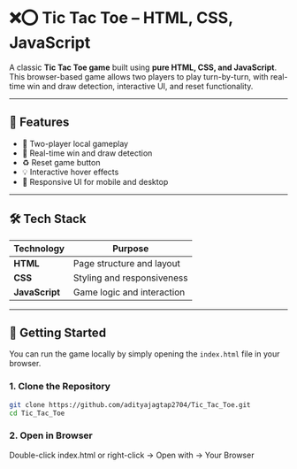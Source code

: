 # ❌⭕ Tic Tac Toe – HTML, CSS, JavaScript

A classic **Tic Tac Toe game** built using **pure HTML, CSS, and JavaScript**. This browser-based game allows two players to play turn-by-turn, with real-time win and draw detection, interactive UI, and reset functionality.

---

## 🧩 Features

- 🔁 Two-player local gameplay
- 🧠 Real-time win and draw detection
- ♻️ Reset game button
- 💡 Interactive hover effects
- 📱 Responsive UI for mobile and desktop

---

## 🛠️ Tech Stack

| Technology   | Purpose                       |
|--------------|-------------------------------|
| **HTML**     | Page structure and layout     |
| **CSS**      | Styling and responsiveness    |
| **JavaScript**| Game logic and interaction    |

---


## 🚀 Getting Started

You can run the game locally by simply opening the `index.html` file in your browser.

### 1. Clone the Repository

```bash
git clone https://github.com/adityajagtap2704/Tic_Tac_Toe.git
cd Tic_Tac_Toe
```

### 2. Open in Browser
Double-click index.html or right-click → Open with → Your Browser

